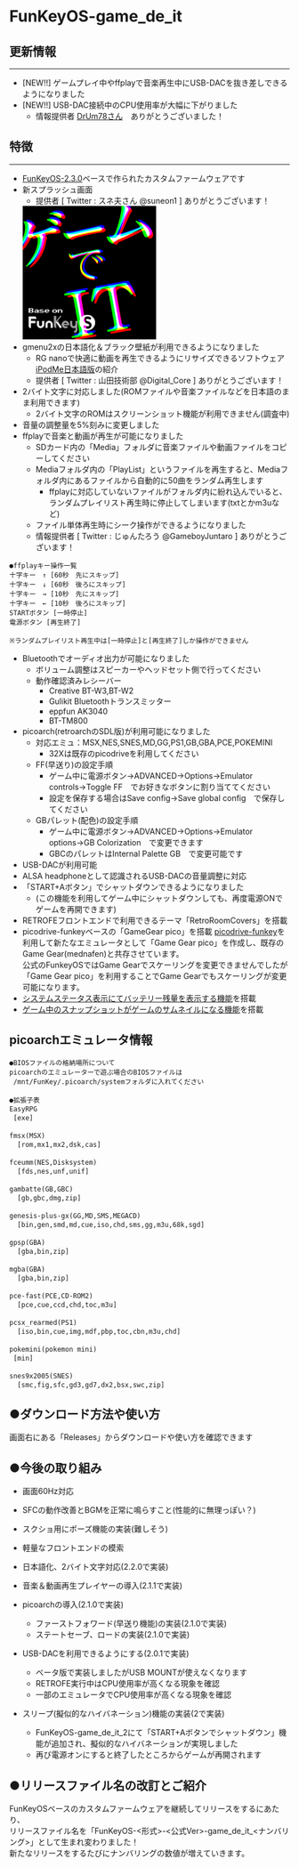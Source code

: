 # FunKeyOS-game_de_it

## 更新情報
---
- [NEW!!] ゲームプレイ中やffplayで音楽再生中にUSB-DACを抜き差しできるようになりました
- [NEW!!] USB-DAC接続中のCPU使用率が大幅に下がりました
  - 情報提供者 [DrUm78さん](https://github.com/DrUm78)　ありがとうございました！

## 特徴
---
- [FunKeyOS-2.3.0](https://github.com/FunKey-Project/FunKey-OS)ベースで作られたカスタムファームウェアです
- 新スプラッシュ画面
  - 提供者 [ Twitter : スネ夫さん @suneon1 ] ありがとうございます！
  <img src="https://github.com/game-de-it/RGnano/blob/main/asset/game_it.png" width="240">  
- gmenu2xの日本語化＆ブラック壁紙が利用できるようになりました
  - RG nanoで快適に動画を再生できるようにリサイズできるソフトウェア　[iPodMe日本語版](https://github.com/game-de-it/RGnano/blob/main/iPodMe.md)の紹介
  - 提供者 [ Twitter : 山田技術部 @Digital_Core ] ありがとうございます！
- 2バイト文字に対応しました(ROMファイルや音楽ファイルなどを日本語のまま利用できます)  
  - 2バイト文字のROMはスクリーンショット機能が利用できません(調査中) 
- 音量の調整量を5%刻みに変更しました
- ffplayで音楽と動画が再生が可能になりました
  - SDカード内の「Media」フォルダに音楽ファイルや動画ファイルをコピーしてください
  - Mediaフォルダ内の「PlayList」というファイルを再生すると、Mediaフォルダ内にあるファイルから自動的に50曲をランダム再生します 
    - ffplayに対応していないファイルがフォルダ内に紛れ込んでいると、ランダムプレイリスト再生時に停止してしまいます(txtとかm3uなど)  
  - ファイル単体再生時にシーク操作ができるようになりました
  - 情報提供者 [ Twitter : じゅんたろう @GameboyJuntaro ] ありがとうございます！
 ```
●ffplayキー操作一覧
十字キー　↑ [60秒　先にスキップ]
十字キー　↓ [60秒　後ろにスキップ]
十字キー　→ [10秒　先にスキップ]
十字キー　← [10秒　後ろにスキップ]
STARTボタン [一時停止]
電源ボタン [再生終了]

※ランダムプレイリスト再生中は[一時停止]と[再生終了]しか操作ができません
```

- Bluetoothでオーディオ出力が可能になりました  
  - ボリューム調整はスピーカーやヘッドセット側で行ってください 
  - 動作確認済みレシーバー 
    - Creative BT-W3,BT-W2
    - Gulikit Bluetoothトランスミッター
    - eppfun AK3040
    - BT-TM800
- picoarch(retroarchのSDL版)が利用可能になりました
  -  対応エミュ：MSX,NES,SNES,MD,GG,PS1,GB,GBA,PCE,POKEMINI  
     - 32Xは既存のpicodriveを利用してください 
  - FF(早送り)の設定手順
    - ゲーム中に電源ボタン→ADVANCED→Options→Emulator controls→Toggle FF　でお好きなボタンに割り当ててください
    - 設定を保存する場合はSave config→Save global config　で保存してください
  - GBパレット(配色)の設定手順
    -  ゲーム中に電源ボタン→ADVANCED→Options→Emulator options→GB Colorization　で変更できます
    - GBCのパレットはInternal Palette GB　で変更可能です
-  USB-DACが利用可能
  - ALSA headphoneとして認識されるUSB-DACの音量調整に対応
- 「START+Aボタン」でシャットダウンできるようになりました  
  - (この機能を利用してゲーム中にシャットダウンしても、再度電源ONでゲームを再開できます)  
- RETROFEフロントエンドで利用できるテーマ「RetroRoomCovers」を搭載  
- picodrive-funkeyベースの「GameGear pico」を搭載
[picodrive-funkey](https://github.com/DrUm78/picodrive-funkey)を利用して新たなエミュレータとして「Game Gear pico」を作成し、既存のGame Gear(mednafen)と共存させています。  
公式のFunkeyOSではGame Gearでスケーリングを変更できませんでしたが「Game Gear pico」を利用することでGame Gearでもスケーリングが変更可能になります。  
- [システムステータス表示にてバッテリー残量を表示する機能](https://github.com/game-de-it/RGnano/blob/main/battery.md)を搭載  
- [ゲーム中のスナップショットがゲームのサムネイルになる機能](https://github.com/game-de-it/RGnano/blob/main/snapshot.md)を搭載  



## picoarchエミュレータ情報
```
●BIOSファイルの格納場所について
picoarchのエミュレーターで遊ぶ場合のBIOSファイルは
 /mnt/FunKey/.picoarch/systemフォルダに入れてください

●拡張子表
EasyRPG
 [exe]

fmsx(MSX)
  [rom,mx1,mx2,dsk,cas]

fceumm(NES,Disksystem)
  [fds,nes,unf,unif]

gambatte(GB,GBC)
  [gb,gbc,dmg,zip]

genesis-plus-gx(GG,MD,SMS,MEGACD)
  [bin,gen,smd,md,cue,iso,chd,sms,gg,m3u,68k,sgd]

gpsp(GBA)
  [gba,bin,zip]

mgba(GBA)
  [gba,bin,zip]

pce-fast(PCE,CD-ROM2)
  [pce,cue,ccd,chd,toc,m3u]

pcsx_rearmed(PS1)
  [iso,bin,cue,img,mdf,pbp,toc,cbn,m3u,chd]

pokemini(pokemon mini)
 [min]

snes9x2005(SNES)
  [smc,fig,sfc,gd3,gd7,dx2,bsx,swc,zip]

```

##  ●ダウンロード方法や使い方  
画面右にある「Releases」からダウンロードや使い方を確認できます  

##  ●今後の取り組み
- 画面60Hz対応
- SFCの動作改善とBGMを正常に鳴らすこと(性能的に無理っぽい？)
- スクショ用にポーズ機能の実装(難しそう)
- 軽量なフロントエンドの模索

- 日本語化、2バイト文字対応(2.2.0で実装)
- 音楽＆動画再生プレイヤーの導入(2.1.1で実装)
- picoarchの導入(2.1.0で実装)
  - ファーストフォワード(早送り機能)の実装(2.1.0で実装)
  - ステートセーブ、ロードの実装(2.1.0で実装)
- USB-DACを利用できるようにする(2.0.1で実装)
  - ベータ版で実装しましたがUSB MOUNTが使えなくなります
  - RETROFE実行中はCPU使用率が高くなる現象を確認
  - 一部のエミュレータでCPU使用率が高くなる現象を確認
- スリープ(擬似的なハイバネーション)機能の実装(2で実装)
  -  FunKeyOS-game_de_it_2にて「START+Aボタンでシャットダウン」機能が追加され、擬似的なハイバネーションが実現しました
  -  再び電源オンにすると終了したところからゲームが再開されます
    
## ●リリースファイル名の改訂とご紹介  
FunKeyOSベースのカスタムファームウェアを継続してリリースをするにあたり、  
リリースファイル名を「FunKeyOS-<形式>-<公式Ver>-game_de_it_<ナンバリング>」として生まれ変わりました！  
新たなリリースをするたびにナンバリングの数値が増えていきます。  
